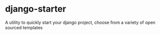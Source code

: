 # django-starter
A utility to quickly start your django project, choose from a variety of open sourced templates
